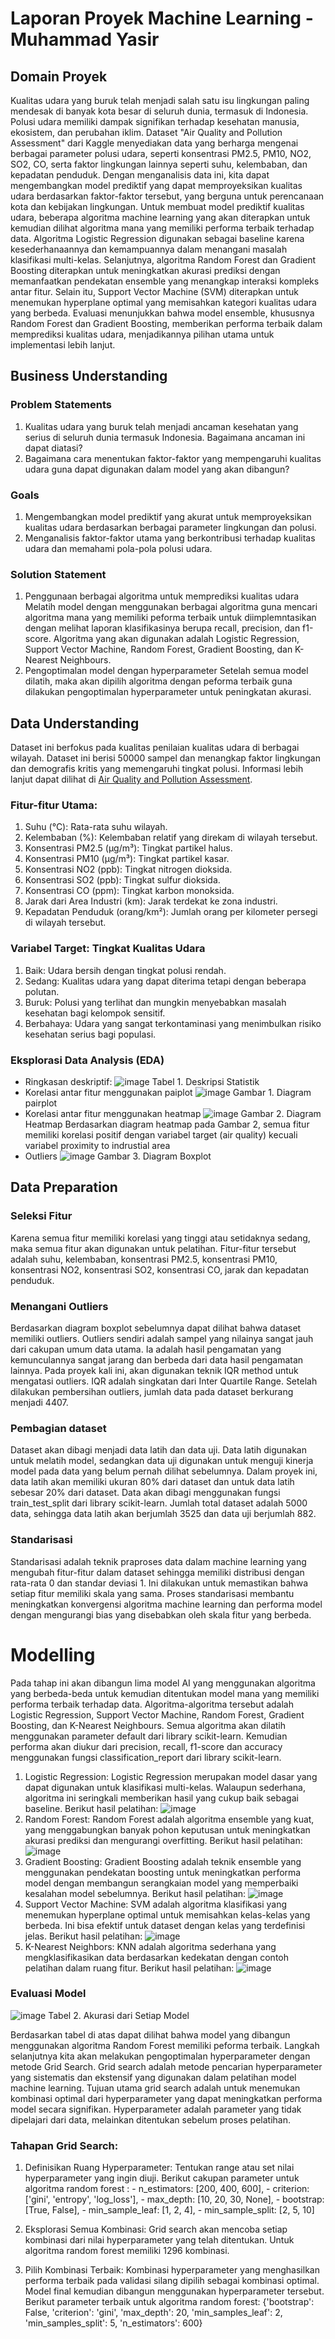 # Laporan Proyek Machine Learning - Muhammad Yasir

## Domain Proyek

Kualitas udara yang buruk telah menjadi salah satu isu lingkungan paling mendesak di banyak kota besar di seluruh dunia, termasuk di Indonesia. Polusi udara memiliki dampak signifikan terhadap kesehatan manusia, ekosistem, dan perubahan iklim. Dataset "Air Quality and Pollution Assessment" dari Kaggle menyediakan data yang berharga mengenai berbagai parameter polusi udara, seperti konsentrasi PM2.5, PM10, NO2, SO2, CO, serta faktor lingkungan lainnya seperti suhu, kelembaban, dan kepadatan penduduk. Dengan menganalisis data ini, kita dapat mengembangkan model prediktif yang dapat memproyeksikan kualitas udara berdasarkan faktor-faktor tersebut, yang berguna untuk perencanaan kota dan kebijakan lingkungan.
Untuk membuat model prediktif kualitas udara, beberapa algoritma machine learning yang akan diterapkan untuk kemudian dilihat algoritma mana yang memiliki performa terbaik terhadap data. Algoritma Logistic Regression digunakan sebagai baseline karena kesederhanaannya dan kemampuannya dalam menangani masalah klasifikasi multi-kelas. Selanjutnya, algoritma Random Forest dan Gradient Boosting diterapkan untuk meningkatkan akurasi prediksi dengan memanfaatkan pendekatan ensemble yang menangkap interaksi kompleks antar fitur. Selain itu, Support Vector Machine (SVM) diterapkan untuk menemukan hyperplane optimal yang memisahkan kategori kualitas udara yang berbeda. Evaluasi menunjukkan bahwa model ensemble, khususnya Random Forest dan Gradient Boosting, memberikan performa terbaik dalam memprediksi kualitas udara, menjadikannya pilihan utama untuk implementasi lebih lanjut.

## Business Understanding

### Problem Statements

1. Kualitas udara yang buruk telah menjadi ancaman kesehatan yang serius di seluruh dunia termasuk Indonesia. Bagaimana ancaman ini dapat diatasi?
2. Bagaimana cara menentukan faktor-faktor yang mempengaruhi kualitas udara guna dapat digunakan dalam model yang akan dibangun?

### Goals

1. Mengembangkan model prediktif yang akurat untuk memproyeksikan kualitas udara berdasarkan berbagai parameter lingkungan dan polusi.
2. Menganalisis faktor-faktor utama yang berkontribusi terhadap kualitas udara dan memahami pola-pola polusi udara.

### Solution Statement

1. Penggunaan berbagai algoritma untuk memprediksi kualitas udara
   Melatih model dengan menggunakan berbagai algoritma guna mencari algoritma mana yang memiliki peforma terbaik untuk diimplemntasikan dengan melihat laporan klasifikasinya berupa recall, precision, dan f1-score. Algoritma yang akan digunakan adalah Logistic Regression, Support Vector Machine, Random Forest, Gradient Boosting, dan K-Nearest Neighbours.
2. Pengoptimalan model dengan hyperparameter
   Setelah semua model dilatih, maka akan dipilih algoritma dengan peforma terbaik guna dilakukan pengoptimalan hyperparameter untuk peningkatan akurasi.

## Data Understanding

Dataset ini berfokus pada kualitas penilaian kualitas udara di berbagai wilayah. Dataset ini berisi 50000 sampel dan menangkap faktor lingkungan dan demografis kritis yang memengaruhi tingkat polusi.
Informasi lebih lanjut dapat dilihat di [Air Quality and Pollution Assessment](https://www.kaggle.com/datasets/mujtabamatin/air-quality-and-pollution-assessment).

### Fitur-fitur Utama:

1. Suhu (°C): Rata-rata suhu wilayah.
2. Kelembaban (%): Kelembaban relatif yang direkam di wilayah tersebut.
3. Konsentrasi PM2.5 (µg/m³): Tingkat partikel halus.
4. Konsentrasi PM10 (µg/m³): Tingkat partikel kasar.
5. Konsentrasi NO2 (ppb): Tingkat nitrogen dioksida.
6. Konsentrasi SO2 (ppb): Tingkat sulfur dioksida.
7. Konsentrasi CO (ppm): Tingkat karbon monoksida.
8. Jarak dari Area Industri (km): Jarak terdekat ke zona industri.
9. Kepadatan Penduduk (orang/km²): Jumlah orang per kilometer persegi di wilayah tersebut.

### Variabel Target: Tingkat Kualitas Udara

1. Baik: Udara bersih dengan tingkat polusi rendah.
2. Sedang: Kualitas udara yang dapat diterima tetapi dengan beberapa polutan.
3. Buruk: Polusi yang terlihat dan mungkin menyebabkan masalah kesehatan bagi kelompok sensitif.
4. Berbahaya: Udara yang sangat terkontaminasi yang menimbulkan risiko kesehatan serius bagi populasi.

### Eksplorasi Data Analysis (EDA)

- Ringkasan deskriptif:
  ![image](https://github.com/yasir-rtx/dbs_ML_expert_project01/blob/main/img/deskriptif.png)
  Tabel 1. Deskripsi Statistik
- Korelasi antar fitur menggunakan paiplot
  ![image](./img/pairplot.png)
  Gambar 1. Diagram pairplot
- Korelasi antar fitur menggunakan heatmap
  ![image](./img/heatmap.png)
  Gambar 2. Diagram Heatmap
  Berdasarkan diagram heatmap pada Gambar 2, semua fitur memiliki korelasi positif dengan variabel target (air quality) kecuali variabel proximity to indrustial area
- Outliers
  ![image](./img/outliers.png)
  Gambar 3. Diagram Boxplot

## Data Preparation

### Seleksi Fitur

Karena semua fitur memiliki korelasi yang tinggi atau setidaknya sedang, maka semua fitur akan digunakan untuk pelatihan. Fitur-fitur tersebut adalah suhu, kelembaban, konsentrasi PM2.5, konsentrasi PM10, konsentrasi NO2, konsentrasi SO2, konsentrasi CO, jarak dan kepadatan penduduk.

### Menangani Outliers

Berdasarkan diagram boxplot sebelumnya dapat dilihat bahwa dataset memiliki outliers. Outliers sendiri adalah sampel yang nilainya sangat jauh dari cakupan umum data utama. Ia adalah hasil pengamatan yang kemunculannya sangat jarang dan berbeda dari data hasil pengamatan lainnya. Pada proyek kali ini, akan digunakan teknik IQR method untuk mengatasi outliers. IQR adalah singkatan dari Inter Quartile Range. Setelah dilakukan pembersihan outliers, jumlah data pada dataset berkurang menjadi 4407.

### Pembagian dataset

Dataset akan dibagi menjadi data latih dan data uji. Data latih digunakan untuk melatih model, sedangkan data uji digunakan untuk menguji kinerja model pada data yang belum pernah dilihat sebelumnya. Dalam proyek ini, data latih akan memiliki ukuran 80% dari dataset dan untuk data latih sebesar 20% dari dataset. Data akan dibagi menggunakan fungsi train_test_split dari library scikit-learn. Jumlah total dataset adalah 5000 data, sehingga data latih akan berjumlah 3525 dan data uji berjumlah 882.

### Standarisasi

Standarisasi adalah teknik praproses data dalam machine learning yang mengubah fitur-fitur dalam dataset sehingga memiliki distribusi dengan rata-rata 0 dan standar deviasi 1. Ini dilakukan untuk memastikan bahwa setiap fitur memiliki skala yang sama. Proses standarisasi membantu meningkatkan konvergensi algoritma machine learning dan performa model dengan mengurangi bias yang disebabkan oleh skala fitur yang berbeda.

# Modelling

Pada tahap ini akan dibangun lima model AI yang menggunakan algoritma yang berbeda-beda untuk kemudian ditentukan model mana yang memiliki performa terbaik terhadap data. Algoritma-algoritma tersebut adalah Logistic Regression, Support Vector Machine, Random Forest, Gradient Boosting, dan K-Nearest Neighbours. Semua algoritma akan dilatih menggunakan parameter default dari library scikit-learn. Kemudian performa akan diukur dari precision, recall, f1-score dan accuracy menggunakan fungsi classification_report dari library scikit-learn.

1. Logistic Regression: Logistic Regression merupakan model dasar yang dapat digunakan untuk klasifikasi multi-kelas. Walaupun sederhana, algoritma ini seringkali memberikan hasil yang cukup baik sebagai baseline. Berikut hasil pelatihan:
   ![image](https://github.com/yasir-rtx/dbs_ML_expert_project01/blob/main/img/logistic.png)
2. Random Forest: Random Forest adalah algoritma ensemble yang kuat, yang menggabungkan banyak pohon keputusan untuk meningkatkan akurasi prediksi dan mengurangi overfitting. Berikut hasil pelatihan:
   ![image](https://github.com/yasir-rtx/dbs_ML_expert_project01/blob/main/img/rf.png)
3. Gradient Boosting: Gradient Boosting adalah teknik ensemble yang menggunakan pendekatan boosting untuk meningkatkan performa model dengan membangun serangkaian model yang memperbaiki kesalahan model sebelumnya. Berikut hasil pelatihan:
   ![image](https://github.com/yasir-rtx/dbs_ML_expert_project01/blob/main/img/boosting.png)
4. Support Vector Machine: SVM adalah algoritma klasifikasi yang menemukan hyperplane optimal untuk memisahkan kelas-kelas yang berbeda. Ini bisa efektif untuk dataset dengan kelas yang terdefinisi jelas. Berikut hasil pelatihan:
   ![image](https://github.com/yasir-rtx/dbs_ML_expert_project01/blob/main/img/svm.png)
5. K-Nearest Neighbors: KNN adalah algoritma sederhana yang mengklasifikasikan data berdasarkan kedekatan dengan contoh pelatihan dalam ruang fitur. Berikut hasil pelatihan:
   ![image](https://github.com/yasir-rtx/dbs_ML_expert_project01/blob/main/img/knn.png)

### Evaluasi Model

![image](https://github.com/yasir-rtx/dbs_ML_expert_project01/blob/main/img/models.png)
Tabel 2. Akurasi dari Setiap Model

Berdasarkan tabel di atas dapat dilihat bahwa model yang dibangun menggunakan algoritma Random Forest memiliki peforma terbaik. Langkah selanjutnya kita akan melakukan pengoptimalan hyperparameter dengan metode Grid Search. Grid search adalah metode pencarian hyperparameter yang sistematis dan ekstensif yang digunakan dalam pelatihan model machine learning. Tujuan utama grid search adalah untuk menemukan kombinasi optimal dari hyperparameter yang dapat meningkatkan performa model secara signifikan. Hyperparameter adalah parameter yang tidak dipelajari dari data, melainkan ditentukan sebelum proses pelatihan.

### Tahapan Grid Search:

1. Definisikan Ruang Hyperparameter: Tentukan range atau set nilai hyperparameter yang ingin diuji.
   Berikut cakupan parameter untuk algoritma random forest : - n_estimators: [200, 400, 600], - criterion: ['gini', 'entropy', 'log_loss'], - max_depth: [10, 20, 30, None], - bootstrap: [True, False], - min_sample_leaf: [1, 2, 4], - min_sample_split: [2, 5, 10]

2. Eksplorasi Semua Kombinasi: Grid search akan mencoba setiap kombinasi dari nilai hyperparameter yang telah ditentukan. Untuk algoritma random forest memiliki 1296 kombinasi.

3. Pilih Kombinasi Terbaik: Kombinasi hyperparameter yang menghasilkan performa terbaik pada validasi silang dipilih sebagai kombinasi optimal. Model final kemudian dibangun menggunakan hyperparameter tersebut. Berikut parameter terbaik untuk algoritma random forest: {'bootstrap': False, 'criterion': 'gini', 'max_depth': 20, 'min_samples_leaf': 2, 'min_samples_split': 5, 'n_estimators': 600}
